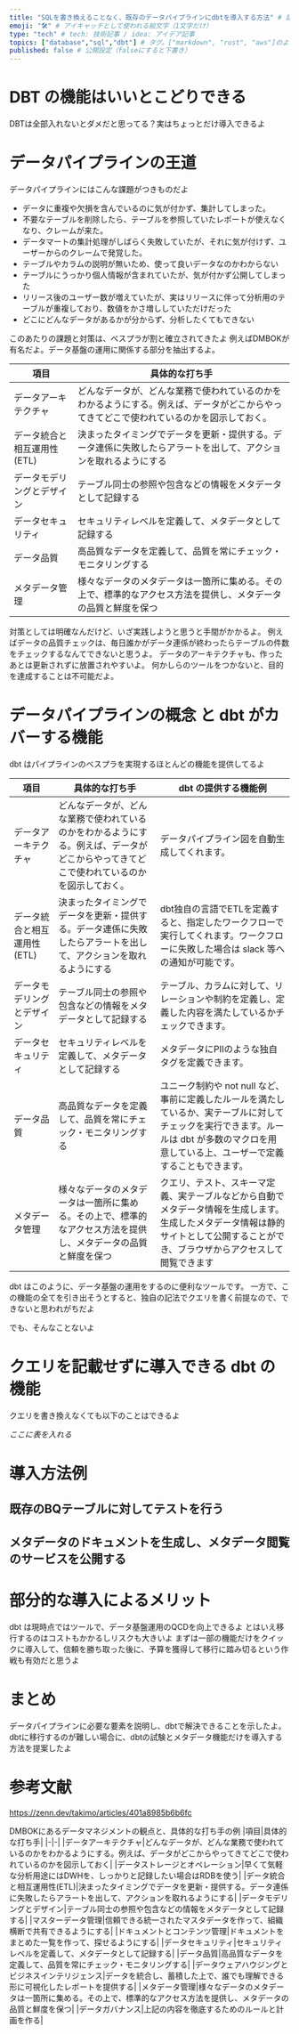 ```yaml
---
title: "SQLを書き換えることなく、既存のデータパイプラインにdbtを導入する方法" # 記事のタイトル
emoji: "🛠️" # アイキャッチとして使われる絵文字（1文字だけ）
type: "tech" # tech: 技術記事 / idea: アイデア記事
topics: ["database","sql","dbt"] # タグ。["markdown", "rust", "aws"]のように指定する
published: false # 公開設定（falseにすると下書き）
---
```


# DBT の機能はいいとこどりできる
DBTは全部入れないとダメだと思ってる？実はちょっとだけ導入できるよ

# データパイプラインの王道
データパイプラインにはこんな課題がつきものだよ

- データに重複や欠損を含んでいるのに気が付かず、集計してしまった。
- 不要なテーブルを削除したら、テーブルを参照していたレポートが使えなくなり、クレームが来た。
- データマートの集計処理がしばらく失敗していたが、それに気が付けず、ユーザーからのクレームで発覚した。
- テーブルやカラムの説明が無いため、使って良いデータなのかわからない
- テーブルにうっかり個人情報が含まれていたが、気が付かず公開してしまった
- リリース後のユーザー数が増えていたが、実はリリースに伴って分析用のテーブルが重複しており、数値をかさ増ししていただけだった
- どこにどんなデータがあるかが分からず、分析したくてもできない

このあたりの課題と対策は、ベスプラが割と確立されてきたよ
例えばDMBOKが有名だよ。データ基盤の運用に関係する部分を抽出するよ。

|項目|具体的な打ち手|
|-|-|
|データアーキテクチャ|どんなデータが、どんな業務で使われているのかをわかるようにする。例えば、データがどこからやってきてどこで使われているのかを図示しておく。|
|データ統合と相互運用性(ETL)|決まったタイミングでデータを更新・提供する。データ連係に失敗したらアラートを出して、アクションを取れるようにする|
|データモデリングとデザイン|テーブル同士の参照や包含などの情報をメタデータとして記録する|
|データセキュリティ|セキュリティレベルを定義して、メタデータとして記録する|
|データ品質|高品質なデータを定義して、品質を常にチェック・モニタリングする|
|メタデータ管理|様々なデータのメタデータは一箇所に集める。その上で、標準的なアクセス方法を提供し、メタデータの品質と鮮度を保つ|

対策としては明確なんだけど、いざ実践しようと思うと手間がかかるよ。
例えばデータの品質チェックは、毎日誰かがデータ連係が終わったらテーブルの件数をチェックするなんてできないと思うよ。
データのアーキテクチャも、作ったあとは更新されずに放置されやすいよ。
何かしらのツールをつかないと、目的を達成することは不可能だよ。

# データパイプラインの概念 と dbt がカバーする機能
dbt はパイプラインのベスプラを実現するほとんどの機能を提供してるよ

|項目|具体的な打ち手|dbt の提供する機能例
|-|-|-|
|データアーキテクチャ|どんなデータが、どんな業務で使われているのかをわかるようにする。例えば、データがどこからやってきてどこで使われているのかを図示しておく。|データパイプライン図を自動生成してくれます。|
|データ統合と相互運用性(ETL)|決まったタイミングでデータを更新・提供する。データ連係に失敗したらアラートを出して、アクションを取れるようにする|dbt独自の言語でETLを定義すると、指定したワークフローで実行してくれます。ワークフローに失敗した場合は slack 等への通知が可能です。
|データモデリングとデザイン|テーブル同士の参照や包含などの情報をメタデータとして記録する|テーブル、カラムに対して、リレーションや制約を定義し、定義した内容を満たしているかチェックできます。|
|データセキュリティ|セキュリティレベルを定義して、メタデータとして記録する|メタデータにPIIのような独自タグを定義できます。|
|データ品質|高品質なデータを定義して、品質を常にチェック・モニタリングする|ユニーク制約や not null など、事前に定義したルールを満たしているか、実テーブルに対してチェックを実行できます。ルールは dbt が多数のマクロを用意している上、ユーザーで定義することもできます。|
|メタデータ管理|様々なデータのメタデータは一箇所に集める。その上で、標準的なアクセス方法を提供し、メタデータの品質と鮮度を保つ|クエリ、テスト、スキーマ定義、実テーブルなどから自動でメタデータ情報を生成します。生成したメタデータ情報は静的サイトとして公開することができ、ブラウザからアクセスして閲覧できます|

dbt はこのように、データ基盤の運用をするのに便利なツールです。
一方で、この機能の全てを引き出そうとすると、独自の記法でクエリを書く前提なので、できないと思われがちだよ

でも、そんなことないよ



# クエリを記載せずに導入できる dbt の機能
クエリを書き換えなくても以下のことはできるよ

*ここに表を入れる*

# 導入方法例
## 既存のBQテーブルに対してテストを行う
## メタデータのドキュメントを生成し、メタデータ閲覧のサービスを公開する

# 部分的な導入によるメリット
dbt は現時点ではツールで、データ基盤運用のQCDを向上できるよ
とはいえ移行するのはコストもかかるしリスクも大きいよ
まずは一部の機能だけをクイックに導入して、信頼を勝ち取った後に、予算を獲得して移行に踏み切るという作戦も有効だと思うよ

# まとめ
データパイプラインに必要な要素を説明し、dbtで解決できることを示したよ。
dbtに移行するのが難しい場合に、dbtの試験とメタデータ機能だけを導入する方法を提案したよ

# 参考文献
https://zenn.dev/takimo/articles/401a8985b6b6fc

DMBOKにあるデータマネジメントの観点と、具体的な打ち手の例
|項目|具体的な打ち手|
|-|-|
|データアーキテクチャ|どんなデータが、どんな業務で使われているのかをわかるようにする。例えば、データがどこからやってきてどこで使われているのかを図示しておく|
|データストレージとオペレーション|早くて気軽な分析用途にはDWHを、しっかりと記録したい場合はRDBを使う|
|データ統合と相互運用性(ETL)|決まったタイミングでデータを更新・提供する。データ連係に失敗したらアラートを出して、アクションを取れるようにする|
|データモデリングとデザイン|テーブル同士の参照や包含などの情報をメタデータとして記録する|
|マスターデータ管理|信頼できる統一されたマスタデータを作って、組織横断で共有できるようにする|
|ドキュメントとコンテンツ管理|ドキュメントをまとめた一覧を作って、探せるようにする|
|データセキュリティ|セキュリティレベルを定義して、メタデータとして記録する|
|データ品質|高品質なデータを定義して、品質を常にチェック・モニタリングする|
|データウェアハウジングとビジネスインテリジェンス|データを統合し、蓄積した上で、誰でも理解できる形に可視化したレポートを提供する|
|メタデータ管理|様々なデータのメタデータは一箇所に集める。その上で、標準的なアクセス方法を提供し、メタデータの品質と鮮度を保つ|
|データガバナンス|上記の内容を徹底するためのルールと計画を作る|
